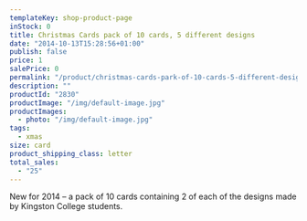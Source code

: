 ```yaml
---
templateKey: shop-product-page
inStock: 0
title: Christmas Cards pack of 10 cards, 5 different designs
date: "2014-10-13T15:28:56+01:00"
publish: false
price: 1
salePrice: 0
permalink: "/product/christmas-cards-park-of-10-cards-5-different-designs"
description: ""
productId: "2830"
productImage: "/img/default-image.jpg"
productImages:
  - photo: "/img/default-image.jpg"
tags:
  - xmas
size: card
product_shipping_class: letter
total_sales:
  - "25"
---
```


New for 2014 – a pack of 10 cards containing 2 of each of the designs made by Kingston College students.
